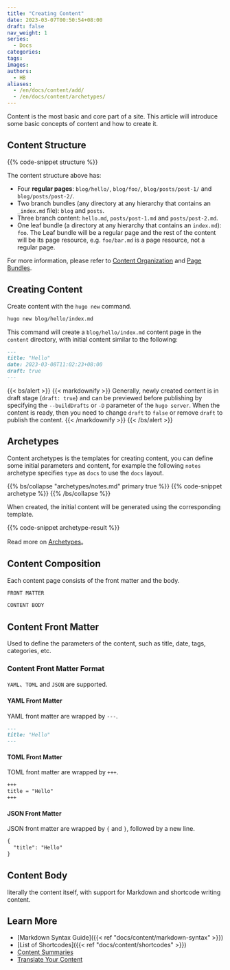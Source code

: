 ```yaml
---
title: "Creating Content"
date: 2023-03-07T00:50:54+08:00
draft: false
nav_weight: 1
series:
  - Docs
categories:
tags:
images:
authors:
  - HB
aliases:
  - /en/docs/content/add/
  - /en/docs/content/archetypes/
---
```


Content is the most basic and core part of a site. This article will introduce some basic concepts of content and how to create it.

<!--more-->

## Content Structure

{{% code-snippet structure %}}

The content structure above has:

- Four **regular pages**: `blog/hello/`, `blog/foo/`, `blog/posts/post-1/` and `blog/posts/post-2/`.
- Two branch bundles (any directory at any hierarchy that contains an `_index.md` file): `blog` and `posts`.
- Three branch content: `hello.md`, `posts/post-1.md` and `posts/post-2.md`.
- One leaf bundle (a directory at any hierarchy that contains an `index.md`): `foo`. The Leaf bundle will be a regular page and the rest of the content will be its page resource, e.g. `foo/bar.md` is a page resource, not a regular page.

For more information, please refer to [Content Organization](https://gohugo.io/content-management/organization/) and [Page Bundles](https://gohugo.io/content-management/page-bundles/).

## Creating Content

Create content with the `hugo new` command.

```sh
hugo new blog/hello/index.md
```

This command will create a `blog/hello/index.md` content page in the `content` directory, with initial content similar to the following:

```markdown
---
title: "Hello"
date: 2023-03-08T11:02:23+08:00
draft: true
---
```

{{< bs/alert >}}
{{< markdownify >}}
Generally, newly created content is in draft stage (`draft: true`) and can be previewed before publishing by specifying the `--buildDrafts` or `-D` parameter of the `hugo server`. When the content is ready, then you need to change `draft` to `false` or remove `draft` to publish the content.
{{< /markdownify >}}
{{< /bs/alert >}}

## Archetypes

Content archetypes is the templates for creating content, you can define some initial parameters and content, for example the following `notes` archetype specifies `type` as `docs` to use the `docs` layout.

{{% bs/collapse "archetypes/notes.md" primary true %}}
{{% code-snippet archetype %}}
{{% /bs/collapse %}}

When created, the initial content will be generated using the corresponding template.

{{% code-snippet archetype-result %}}

Read more on [Archetypes](https://gohugo.io/content-management/archetypes/)。

## Content Composition

Each content page consists of the front matter and the body.

```markdown
FRONT MATTER

CONTENT BODY
```

## Content Front Matter

Used to define the parameters of the content, such as title, date, tags, categories, etc.

### Content Front Matter Format

`YAML`、`TOML` and `JSON` are supported.

#### YAML Front Matter

YAML front matter are wrapped by `---`.

```markdown
---
title: "Hello"
---
```

#### TOML Front Matter

TOML front matter are wrapped by `+++`.

```markdown
+++
title = "Hello"
+++
```

#### JSON Front Matter

JSON front matter are wrapped by `{` and `}`, followed by a new line.

```markdown
{
  "title": "Hello"
}
```

## Content Body

literally the content itself, with support for Markdown and shortcode writing content.

## Learn More

- [Markdown Syntax Guide]({{< ref "docs/content/markdown-syntax" >}})
- [List of Shortcodes]({{< ref "docs/content/shortcodes" >}})
- [Content Summaries](https://gohugo.io/content-management/summaries/)
- [Translate Your Content](https://gohugo.io/content-management/multilingual/#translate-your-content)
